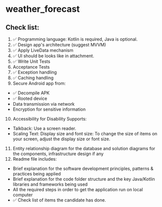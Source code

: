 # weather_forecast

## Check list:

1. ✅    Programming language: Kotlin is required, Java is optional. 
2. ✅    Design app's architecture (suggest MVVM)
3. ✅    Apply LiveData mechanism
4. ✅    UI should be looks like in attachment.
5. ✅    Write Unit Tests
6. Acceptance Tests
7. ✅    Exception handling
8. ✅    Caching handling
9. Secure Android app from:
* ✅ Decompile APK
* ✅ Rooted device
* Data transmission via network
* Encryption for sensitive information
10. Accessibility for Disability Supports:
* Talkback: Use a screen reader.
* Scaling Text: Display size and font size: To change the size of items on your screen, adjust the display size or font size.
11. Entity relationship diagram for the database and solution diagrams for the components, infrastructure design if any
12. Readme file includes:
* Brief explanation for the software development principles, patterns & practices being applied
* Brief explanation for the code folder structure and the key Java/Kotlin libraries and frameworks being used
* All the required steps in order to get the application run on local computer
* ✅ Check list of items the candidate has done.
